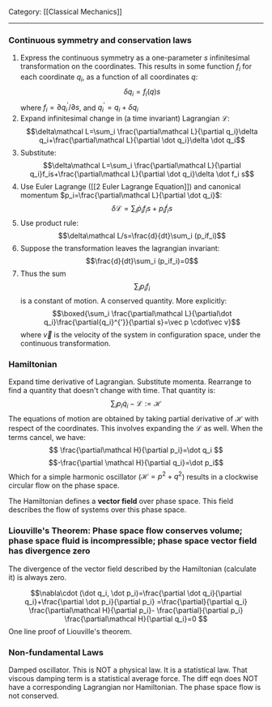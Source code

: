 Category: [[Classical Mechanics]]
___
### Continuous symmetry and conservation laws
1. Express the continuous symmetry as a one-parameter $s$ infinitesimal transformation on the coordinates. This results in some function $f_i$ for each coordinate $q_i$, as a function of all coordinates $q$: 
$$\delta{q_i}=f_i(q)s$$
		where $f_i=\partial {q_i}^{'}/\partial s$, and ${q_i}^{'}=q_i + \delta q_i$
2. Expand infinitesimal change in (a time invariant) Lagrangian $\mathcal L$:
$$\delta\mathcal L=\sum_i \frac{\partial\mathcal L}{\partial q_i}\delta q_i+\frac{\partial\mathcal L}{\partial \dot q_i}\delta \dot q_i$$
3. Substitute:
$$\delta\mathcal L=\sum_i \frac{\partial\mathcal L}{\partial q_i}f_is+\frac{\partial\mathcal L}{\partial \dot q_i}\delta \dot f_i s$$
4. Use Euler Lagrange ([[2 Euler Lagrange Equation]]) and canonical momentum $p_i=\frac{\partial\mathcal L}{\partial \dot q_i}$:
$$\delta\mathcal L=\sum_i \dot p_i f_is+p_i \dot f_i s$$
5. Use product rule:
$$\delta\mathcal L/s=\frac{d}{dt}\sum_i (p_if_i)$$
6. Suppose the transformation leaves the lagrangian invariant:
$$\frac{d}{dt}\sum_i (p_if_i)=0$$
7. Thus the sum 
$$\sum_i p_if_i$$
is a constant of motion. A conserved quantity. More explicitly:
$$\boxed{\sum_i \frac{\partial\mathcal L}{\partial\dot q_i}\frac{\partial{q_i}^{'}}{\partial s}=\vec p \cdot\vec v}$$
where $\vec v$ is the velocity of the system in configuration space, under the continuous transformation. 
### Hamiltonian 
Expand time derivative of Lagrangian. Substitute momenta. Rearrange to find a quantity that doesn't change with time. That quantity is: 
$$\sum_ip_i\dot q_i-\mathcal L:=\mathcal H$$
The equations of motion are obtained by taking partial derivative of $\mathcal H$ with respect of the coordinates. This involves expanding the $\mathcal L$ as well. When the terms cancel, we have: 
$$
\frac{\partial\mathcal H}{\partial p_i}=\dot q_i
$$
$$-\frac{\partial \mathcal H}{\partial q_i}=\dot p_i$$
Which for a simple harmonic oscillator ($\mathcal H=p^2+q^2$) results in a clockwise circular flow on the phase space. 

The Hamiltonian defines a **vector field** over phase space. This field describes the flow of systems over this phase space. 
### Liouville's Theorem: Phase space flow conserves volume; phase space fluid is incompressible; phase space vector field has divergence zero
The divergence of the vector field described by the Hamiltonian (calculate it) is always zero. 

$$\nabla\cdot (\dot q_i, \dot p_i)=\frac{\partial \dot q_i}{\partial q_i}+\frac{\partial \dot p_i}{\partial p_i}
=\frac{\partial}{\partial q_i} \frac{\partial\mathcal H}{\partial p_i}-
\frac{\partial}{\partial p_i} \frac{\partial\mathcal H}{\partial q_i}=0
$$
One line proof of Liouville's theorem. 
### Non-fundamental Laws
Damped oscillator. This is NOT a physical law. It is a statistical law. That viscous damping term is a statistical average force. The diff eqn does NOT have a corresponding Lagrangian nor Hamiltonian. The phase space flow is not conserved. 


